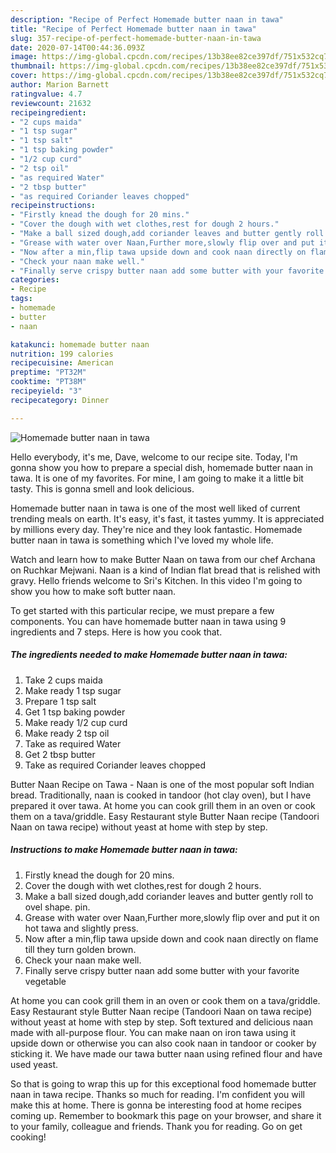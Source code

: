 ```yaml
---
description: "Recipe of Perfect Homemade butter naan in tawa"
title: "Recipe of Perfect Homemade butter naan in tawa"
slug: 357-recipe-of-perfect-homemade-butter-naan-in-tawa
date: 2020-07-14T00:44:36.093Z
image: https://img-global.cpcdn.com/recipes/13b38ee82ce397df/751x532cq70/homemade-butter-naan-in-tawa-recipe-main-photo.jpg
thumbnail: https://img-global.cpcdn.com/recipes/13b38ee82ce397df/751x532cq70/homemade-butter-naan-in-tawa-recipe-main-photo.jpg
cover: https://img-global.cpcdn.com/recipes/13b38ee82ce397df/751x532cq70/homemade-butter-naan-in-tawa-recipe-main-photo.jpg
author: Marion Barnett
ratingvalue: 4.7
reviewcount: 21632
recipeingredient:
- "2 cups maida"
- "1 tsp sugar"
- "1 tsp salt"
- "1 tsp baking powder"
- "1/2 cup curd"
- "2 tsp oil"
- "as required Water"
- "2 tbsp butter"
- "as required Coriander leaves chopped"
recipeinstructions:
- "Firstly knead the dough for 20 mins."
- "Cover the dough with wet clothes,rest for dough 2 hours."
- "Make a ball sized dough,add coriander leaves and butter gently roll to ovel shape. pin."
- "Grease with water over Naan,Further more,slowly flip over and put it on hot tawa and slightly press."
- "Now after a min,flip tawa upside down and cook naan directly on flame till they turn golden brown."
- "Check your naan make well."
- "Finally serve crispy butter naan add some butter with your favorite vegetable"
categories:
- Recipe
tags:
- homemade
- butter
- naan

katakunci: homemade butter naan 
nutrition: 199 calories
recipecuisine: American
preptime: "PT32M"
cooktime: "PT38M"
recipeyield: "3"
recipecategory: Dinner

---
```



![Homemade butter naan in tawa](https://img-global.cpcdn.com/recipes/13b38ee82ce397df/751x532cq70/homemade-butter-naan-in-tawa-recipe-main-photo.jpg)

Hello everybody, it's me, Dave, welcome to our recipe site. Today, I'm gonna show you how to prepare a special dish, homemade butter naan in tawa. It is one of my favorites. For mine, I am going to make it a little bit tasty. This is gonna smell and look delicious.

Homemade butter naan in tawa is one of the most well liked of current trending meals on earth. It's easy, it's fast, it tastes yummy. It is appreciated by millions every day. They're nice and they look fantastic. Homemade butter naan in tawa is something which I've loved my whole life.

Watch and learn how to make Butter Naan on tawa from our chef Archana on Ruchkar Mejwani. Naan is a kind of Indian flat bread that is relished with gravy. Hello friends welcome to Sri&#39;s Kitchen. In this video I&#39;m going to show you how to make soft butter naan.


To get started with this particular recipe, we must prepare a few components. You can have homemade butter naan in tawa using 9 ingredients and 7 steps. Here is how you cook that.

<!--inarticleads1-->

##### The ingredients needed to make Homemade butter naan in tawa:

1. Take 2 cups maida
1. Make ready 1 tsp sugar
1. Prepare 1 tsp salt
1. Get 1 tsp baking powder
1. Make ready 1/2 cup curd
1. Make ready 2 tsp oil
1. Take as required Water
1. Get 2 tbsp butter
1. Take as required Coriander leaves chopped


Butter Naan Recipe on Tawa - Naan is one of the most popular soft Indian bread. Traditionally, naan is cooked in tandoor (hot clay oven), but I have prepared it over tawa. At home you can cook grill them in an oven or cook them on a tava/griddle. Easy Restaurant style Butter Naan recipe (Tandoori Naan on tawa recipe) without yeast at home with step by step. 

<!--inarticleads2-->

##### Instructions to make Homemade butter naan in tawa:

1. Firstly knead the dough for 20 mins.
1. Cover the dough with wet clothes,rest for dough 2 hours.
1. Make a ball sized dough,add coriander leaves and butter gently roll to ovel shape. pin.
1. Grease with water over Naan,Further more,slowly flip over and put it on hot tawa and slightly press.
1. Now after a min,flip tawa upside down and cook naan directly on flame till they turn golden brown.
1. Check your naan make well.
1. Finally serve crispy butter naan add some butter with your favorite vegetable


At home you can cook grill them in an oven or cook them on a tava/griddle. Easy Restaurant style Butter Naan recipe (Tandoori Naan on tawa recipe) without yeast at home with step by step. Soft textured and delicious naan made with all-purpose flour. You can make naan on iron tawa using it upside down or otherwise you can also cook naan in tandoor or cooker by sticking it. We have made our tawa butter naan using refined flour and have used yeast. 

So that is going to wrap this up for this exceptional food homemade butter naan in tawa recipe. Thanks so much for reading. I'm confident you will make this at home. There is gonna be interesting food at home recipes coming up. Remember to bookmark this page on your browser, and share it to your family, colleague and friends. Thank you for reading. Go on get cooking!
